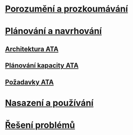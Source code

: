 # [Porozumění a prozkoumávání](/advanced-threat-analytics/understand-explore/what-is-ata)
# [Plánování a navrhování](ata-capacity-planning.md)
## [Architektura ATA](ata-architecture.md)
## [Plánování kapacity ATA](ata-capacity-planning.md)
## [Požadavky ATA](ata-prerequisites.md)
# [Nasazení a používání](/advanced-threat-analytics/deploy-use/install-ata)
# [Řešení problémů](/advanced-threat-analytics/troubleshoot/troubleshooting-ata-using-logs)


<!--HONumber=Jun16_HO4-->


